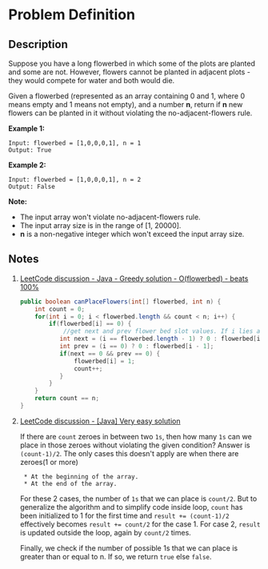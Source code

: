 # Problem Definition

## Description

Suppose you have a long flowerbed in which some of the plots are planted and some are not. However, flowers cannot be planted in adjacent plots - they would compete for water and both would die.

Given a flowerbed (represented as an array containing 0 and 1, where 0 means empty and 1 means not empty), and a number **n**, return if **n** new flowers can be planted in it without violating the no-adjacent-flowers rule.

**Example 1:**

```plaintext
Input: flowerbed = [1,0,0,0,1], n = 1
Output: True
```

**Example 2:**

```plaintext
Input: flowerbed = [1,0,0,0,1], n = 2
Output: False
```

**Note:**

* The input array won't violate no-adjacent-flowers rule.
* The input array size is in the range of [1, 20000].
* **n** is a non-negative integer which won't exceed the input array size.

## Notes

1. [LeetCode discussion - Java - Greedy solution - O(flowerbed) - beats 100%](https://leetcode.com/problems/can-place-flowers/discuss/103898/Java-Greedy-solution-O(flowerbed)-beats-100)

    ```java
    public boolean canPlaceFlowers(int[] flowerbed, int n) {
        int count = 0;
        for(int i = 0; i < flowerbed.length && count < n; i++) {
            if(flowerbed[i] == 0) {
                //get next and prev flower bed slot values. If i lies at the ends the next and prev are considered as 0.
               int next = (i == flowerbed.length - 1) ? 0 : flowerbed[i + 1]; 
               int prev = (i == 0) ? 0 : flowerbed[i - 1];
               if(next == 0 && prev == 0) {
                   flowerbed[i] = 1;
                   count++;
               }
            }
        }
        return count == n;
    }
    ```

1. [LeetCode discussion - [Java] Very easy solution](https://leetcode.com/problems/can-place-flowers/discuss/103883/Java-Very-easy-solution)

    If there are `count` zeroes in between two `1s`, then how many `1s` can we place in those zeroes without violating the given condition? Answer is `(count-1)/2`. The only cases this doesn't apply are when there are zeroes(1 or more)

        * At the beginning of the array.
        * At the end of the array.

    For these 2 cases, the number of `1s` that we can place is `count/2`. But to generalize the algorithm and to simplify code inside loop, `count` has been initialized to 1 for the first time and `result += (count-1)/2` effectively becomes `result += count/2` for the case 1. For case 2, `result` is updated outside the loop, again by `count/2` times.

    Finally, we check if the number of possible 1s that we can place is greater than or equal to n. If so, we return `true` else `false`.